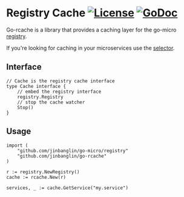 # Registry Cache [![License](https://img.shields.io/:license-apache-blue.svg)](https://opensource.org/licenses/Apache-2.0) [![GoDoc](https://godoc.org/github.com/jinbanglin/go-rcache?status.svg)](https://godoc.org/github.com/jinbanglin/go-rcache)

Go-rcache is a library that provides a caching layer for the go-micro [registry](https://godoc.org/github.com/jinbanglin/go-micro/registry#Registry).

If you're looking for caching in your microservices use the [selector](https://micro.mu/docs/fault-tolerance.html#caching-discovery).

## Interface

```
// Cache is the registry cache interface
type Cache interface {
	// embed the registry interface
	registry.Registry
	// stop the cache watcher
	Stop()
}
```

## Usage

```
import (
	"github.com/jinbanglin/go-micro/registry"
	"github.com/jinbanglin/go-rcache"
)

r := registry.NewRegistry()
cache := rcache.New(r)

services, _ := cache.GetService("my.service")
```
